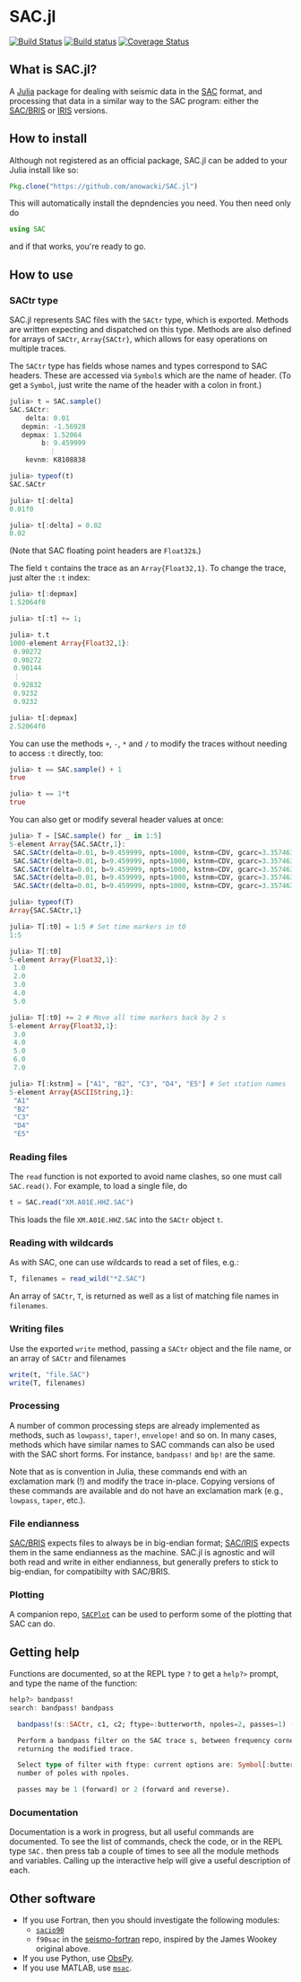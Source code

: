 # SAC.jl

[![Build Status](https://img.shields.io/travis/anowacki/SAC.jl.svg?style=flat-square&label=linux)](https://travis-ci.org/anowacki/SAC.jl)
[![Build status](https://img.shields.io/appveyor/ci/AndyNowacki/sac-jl.svg?style=flat-square&label=windows)](https://ci.appveyor.com/project/AndyNowacki/sac-jl/branch/master)
[![Coverage Status](https://coveralls.io/repos/github/anowacki/SAC.jl/badge.svg?branch=master)](https://coveralls.io/github/anowacki/SAC.jl?branch=master)

## What is SAC.jl?
A [Julia](http://julialang.org) package for dealing with seismic data in the
[SAC](http://ds.iris.edu/files/sac-manual/manual/file_format.html) format, and
processing that data in a similar way to the SAC program:
either the [SAC/BRIS](http://www1.gly.bris.ac.uk/~george/sac-bugs.html) or
[IRIS](http://ds.iris.edu/ds/nodes/dmc/software/downloads/sac/) versions.


## How to install
Although not registered as an official package, SAC.jl can be added to your
Julia install like so:

```julia
Pkg.clone("https://github.com/anowacki/SAC.jl")
```

This will automatically install the depndencies you need.  You then need only do

```julia
using SAC
```

and if that works, you're ready to go.


## How to use
### SACtr type
SAC.jl represents SAC files with the `SACtr` type, which is exported.  Methods
are written expecting and dispatched on this type.  Methods are also defined
for arrays of `SACtr`, `Array{SACtr}`, which allows for easy operations on
multiple traces.

The `SACtr` type has fields whose names and types correspond to SAC headers.
These are accessed via `Symbol`s which are the name of header.  (To get a `Symbol`,
just write the name of the header with a colon in front.)

```julia
julia> t = SAC.sample()
SAC.SACtr:
    delta: 0.01
   depmin: -1.56928
   depmax: 1.52064
        b: 9.459999
		  ⋮
    kevnm: K8108838

julia> typeof(t)
SAC.SACtr

julia> t[:delta]
0.01f0

julia> t[:delta] = 0.02
0.02
```

(Note that SAC floating point headers are `Float32`s.)

The field `t` contains the trace as an `Array{Float32,1}`.  To change the trace,
just alter the `:t` index:

```julia
julia> t[:depmax]
1.52064f0

julia> t[:t] += 1;

julia> t.t
1000-element Array{Float32,1}:
 0.90272
 0.90272
 0.90144
 ⋮      
 0.92832
 0.9232 
 0.9232 

julia> t[:depmax]
2.52064f0
```

You can use the methods `+`, `-`, `*` and `/` to modify the traces without
needing to access `:t` directly, too:

```julia
julia> t == SAC.sample() + 1
true

julia> t == 1*t
true
```

You can also get or modify several header values at once:

```julia
julia> T = [SAC.sample() for _ in 1:5]
5-element Array{SAC.SACtr,1}:
 SAC.SACtr(delta=0.01, b=9.459999, npts=1000, kstnm=CDV, gcarc=3.357463, az=88.14708, baz=271.8529)
 SAC.SACtr(delta=0.01, b=9.459999, npts=1000, kstnm=CDV, gcarc=3.357463, az=88.14708, baz=271.8529)
 SAC.SACtr(delta=0.01, b=9.459999, npts=1000, kstnm=CDV, gcarc=3.357463, az=88.14708, baz=271.8529)
 SAC.SACtr(delta=0.01, b=9.459999, npts=1000, kstnm=CDV, gcarc=3.357463, az=88.14708, baz=271.8529)
 SAC.SACtr(delta=0.01, b=9.459999, npts=1000, kstnm=CDV, gcarc=3.357463, az=88.14708, baz=271.8529)

julia> typeof(T)
Array{SAC.SACtr,1}

julia> T[:t0] = 1:5 # Set time markers in t0
1:5

julia> T[:t0]
5-element Array{Float32,1}:
 1.0
 2.0
 3.0
 4.0
 5.0

julia> T[:t0] += 2 # Move all time markers back by 2 s
5-element Array{Float32,1}:
 3.0
 4.0
 5.0
 6.0
 7.0

julia> T[:kstnm] = ["A1", "B2", "C3", "D4", "E5"] # Set station names
5-element Array{ASCIIString,1}:
 "A1"
 "B2"
 "C3"
 "D4"
 "E5"
```

### Reading files
The `read` function is not exported to avoid name clashes, so one must call
`SAC.read()`.   For example, to load a single file, do

```julia
t = SAC.read("XM.A01E.HHZ.SAC")
```

This loads the file `XM.A01E.HHZ.SAC` into the `SACtr` object `t`.

### Reading with wildcards
As with SAC, one can use wildcards to read a set of files, e.g.:

```julia
T, filenames = read_wild("*Z.SAC")
```

An array of `SACtr`, `T`, is returned as well as a list of matching file names
in `filenames`.

### Writing files
Use the exported `write` method, passing a `SACtr` object and the file name, or
an array of `SACtr` and filenames

```julia
write(t, "file.SAC")
write(T, filenames)
```

### Processing
A number of common processing steps are already implemented as methods, such as
`lowpass!`, `taper!`, `envelope!` and so on.  In many cases, methods which have
similar names to SAC commands can also be used with the SAC short forms.  For
instance, `bandpass!` and `bp!` are the same.

Note that as is convention in Julia, these commands end with an exclamation
mark (!) and modify the trace in-place.  Copying versions of these commands are
available and do not have an exclamation mark (e.g., `lowpass`, `taper`, etc.).

### File endianness
[SAC/BRIS](http://www1.gly.bris.ac.uk/~george/sac-bugs.html) expects files to
always be in big-endian format;
[SAC/IRIS](http://ds.iris.edu/ds/nodes/dmc/software/downloads/sac/) expects them
in the same endianness as the machine.  SAC.jl is agnostic and will both read
and write in either endianness, but generally prefers to stick to big-endian,
for compatibilty with SAC/BRIS.

### Plotting
A companion repo, [`SACPlot`](https://github.com/anowacki/SACPlot.jl)
can be used to perform some of the plotting that SAC can do.


## Getting help
Functions are documented, so at the REPL type `?` to get a `help?>` prompt,
and type the name of the function:

```julia
help?> bandpass!
search: bandpass! bandpass

  bandpass!(s::SACtr, c1, c2; ftype=:butterworth, npoles=2, passes=1) -> s

  Perform a bandpass filter on the SAC trace s, between frequency corners c1 and c2,
  returning the modified trace.

  Select type of filter with ftype: current options are: Symbol[:butterworth]. Set
  number of poles with npoles.

  passes may be 1 (forward) or 2 (forward and reverse).
```

### Documentation
Documentation is a work in progress, but all useful commands are documented.
To see the list of commands, check the code, or in the REPL type `SAC.` then
press tab a couple of times to see all the module methods and variables.
Calling up the interactive help will give a useful description of each.


## Other software

* If you use Fortran, then you should investigate the following modules:
  - [`sacio90`](https://github.com/jwookey/sacio90)
  - `f90sac` in the [seismo-fortran](https://github.com/anowacki/seismo-fortran)
    repo, inspired by the James Wookey original above.
* If you use Python, use [ObsPy](https://github.com/obspy/obspy/wiki).
* If you use MATLAB, use [`msac`](https://github.com/jwookey/msac).
